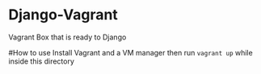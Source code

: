 # Django-Vagrant
Vagrant Box that is ready to Django

#How to use
Install Vagrant and a VM manager then run `vagrant up` while inside this directory
